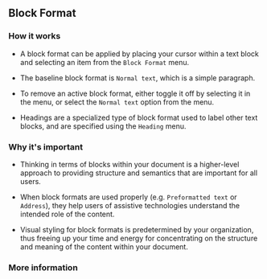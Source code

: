 ## Block Format

### How it works

* A block format can be applied by placing your cursor within a text block and
selecting an item from the `Block Format` menu.

* The baseline block format is `Normal text`, which is a simple paragraph.

* To remove an active block format, either toggle it off by selecting it in the
menu, or select the `Normal text` option from the menu.

* Headings are a specialized type of block format used to label other text
blocks, and are specified using the `Heading` menu.

### Why it's important

* Thinking in terms of blocks within your document is a higher-level approach
to providing structure and semantics that are important for all users.

* When block formats are used properly (e.g. `Preformatted text` or `Address`),
they help users of assistive technologies understand the intended role of the
content.

* Visual styling for block formats is predetermined by your organization, thus
freeing up your time and energy for concentrating on the structure and meaning
of the content within your document.

### More information
